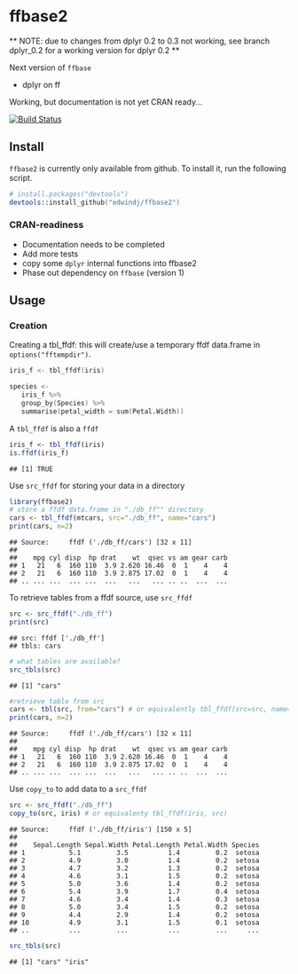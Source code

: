 ffbase2
=======

** NOTE: due to changes from dplyr 0.2 to 0.3 not working, see branch dplyr_0.2 for a working version for dplyr 0.2 **

Next version of `ffbase`
- dplyr on ff

Working, but documentation is not yet CRAN ready...

[![Build Status](https://travis-ci.org/edwindj/ffbase2.svg?branch=master)](https://travis-ci.org/edwindj/ffbase2)

## Install

`ffbase2` is currently only available from github. To install it, run the following
script.
```S
# install.packages("devtools")
devtools::install_github("edwindj/ffbase2")
```

### CRAN-readiness

- Documentation needs to be completed
- Add more tests
- copy some `dplyr` internal functions into ffbase2
- Phase out dependency on `ffbase` (version 1)

## Usage

### Creation
Creating a tbl_ffdf: this will create/use a temporary ffdf data.frame in 
`options("fftempdir")`.

```S
iris_f <- tbl_ffdf(iris)

species <- 
   iris_f %>%
   group_by(Species) %>%
   summarise(petal_width = sum(Petal.Width))
```

A `tbl_ffdf` is also a `ffdf`

```r
iris_f <- tbl_ffdf(iris)
is.ffdf(iris_f)
```

```
## [1] TRUE
```

Use `src_ffdf` for storing your data in a directory 

```r
library(ffbase2)
# store a ffdf data.frame in "./db_ff"" directory
cars <- tbl_ffdf(mtcars, src="./db_ff", name="cars")
print(cars, n=2)
```

```
## Source:     ffdf ('./db_ff/cars') [32 x 11]
## 
##    mpg cyl disp  hp drat    wt  qsec vs am gear carb
## 1   21   6  160 110  3.9 2.620 16.46  0  1    4    4
## 2   21   6  160 110  3.9 2.875 17.02  0  1    4    4
## .. ... ...  ... ...  ...   ...   ... .. ..  ...  ...
```

To retrieve tables from a ffdf source, use `src_ffdf`

```r
src <- src_ffdf("./db_ff")
print(src) 
```

```
## src: ffdf ['./db_ff']
## tbls: cars
```

```r
# what tables are available?
src_tbls(src)
```

```
## [1] "cars"
```

```r
#retrieve table from src 
cars <- tbl(src, from="cars") # or equivalently tbl_ffdf(src=src, name="cars")
print(cars, n=2)
```

```
## Source:     ffdf ('./db_ff/cars') [32 x 11]
## 
##    mpg cyl disp  hp drat    wt  qsec vs am gear carb
## 1   21   6  160 110  3.9 2.620 16.46  0  1    4    4
## 2   21   6  160 110  3.9 2.875 17.02  0  1    4    4
## .. ... ...  ... ...  ...   ...   ... .. ..  ...  ...
```

Use `copy_to` to add data to a `src_ffdf`

```r
src <- src_ffdf("./db_ff")
copy_to(src, iris) # or equivalenty tbl_ffdf(iris, src)
```

```
## Source:     ffdf ('./db_ff/iris') [150 x 5]
## 
##    Sepal.Length Sepal.Width Petal.Length Petal.Width Species
## 1           5.1         3.5          1.4         0.2  setosa
## 2           4.9         3.0          1.4         0.2  setosa
## 3           4.7         3.2          1.3         0.2  setosa
## 4           4.6         3.1          1.5         0.2  setosa
## 5           5.0         3.6          1.4         0.2  setosa
## 6           5.4         3.9          1.7         0.4  setosa
## 7           4.6         3.4          1.4         0.3  setosa
## 8           5.0         3.4          1.5         0.2  setosa
## 9           4.4         2.9          1.4         0.2  setosa
## 10          4.9         3.1          1.5         0.1  setosa
## ..          ...         ...          ...         ...     ...
```

```r
src_tbls(src)
```

```
## [1] "cars" "iris"
```

